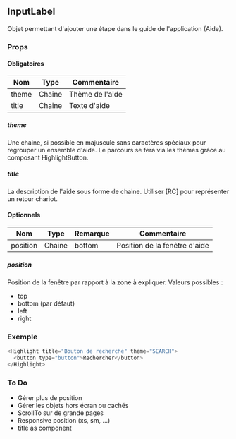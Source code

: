 ## InputLabel

Objet permettant d'ajouter une étape dans le guide de l'application (Aide). 

### Props

#### Obligatoires

| Nom   | Type   | Commentaire       |
| ----- | ------ | ----------------- |
| theme | Chaine | Thème de l'aide   |
| title | Chaine | Texte d'aide      |

##### theme

Une chaine, si possible en majuscule sans caractères spéciaux pour regrouper un ensemble d'aide. 
Le parcours se fera via les thèmes grâce au composant HighlightButton.

##### title

La description de l'aide sous forme de chaine. Utiliser \[RC\] pour représenter un retour chariot.

#### Optionnels

| Nom      | Type   | Remarque | Commentaire                   |
| -------- | ------ | -------- | ----------------------------- |
| position | Chaine | bottom   | Position de la fenêtre d'aide |

##### position

Position de la fenêtre par rapport à la zone à expliquer.
Valeurs possibles :

* top
* bottom (par défaut)
* left
* right

### Exemple

```js
<Highlight title="Bouton de recherche" theme="SEARCH">
  <button type="button">Rechercher</button>
</Highlight>
```

### To Do

- Gérer plus de position
- Gérer les objets hors écran ou cachés
- ScrollTo sur de grande pages
- Responsive position (xs, sm, ...)
- title as component